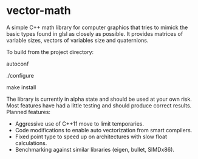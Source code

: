 vector-math
===========

A simple C++ math library for computer graphics that tries to mimick
the basic types found in glsl as closely as possible. It provides
matrices of variable sizes, vectors of variables size and quaternions.

To build from the project directory:

autoconf

./configure

make install


The library is currently in alpha state and should be used at your own
risk. Most features have had a little testing and should produce
correct results. Planned features:

- Aggressive use of C++11 move to limit temporaries.
- Code modifications to enable auto vectorization from smart compilers.
- Fixed point type to speed up on architectures with slow float calculations.
- Benchmarking against similar libraries (eigen, bullet, SIMDx86).
